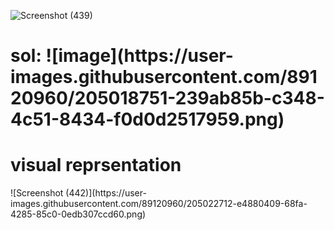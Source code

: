 ![Screenshot (439)](https://user-images.githubusercontent.com/89120960/205018854-9c3e7bda-f200-46bb-abf7-83b3102d9ce2.png)

<h1>sol:</sol>
![image](https://user-images.githubusercontent.com/89120960/205018751-239ab85b-c348-4c51-8434-f0d0d2517959.png)


<h1> visual reprsentation</h1>
![Screenshot (442)](https://user-images.githubusercontent.com/89120960/205022712-e4880409-68fa-4285-85c0-0edb307ccd60.png)
